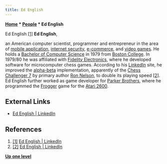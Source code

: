 ```yaml
---
title: Ed English
---
```

**[Home](Home "Home") * [People](People "People") * Ed English**

[](https://www.linkedin.com/in/ed-english-3074137/) Ed English <a id="cite-note-1" href="#cite-ref-1">[1]</a>
**Ed English**,

an American computer scientist, programmer and entrepreneur in the area of [mobile application](https://en.wikipedia.org/wiki/Mobile_app),
[internet security](https://en.wikipedia.org/wiki/Internet_security), [e-commerce](https://en.wikipedia.org/wiki/E-commerce),
and [video games](https://en.wikipedia.org/wiki/Video_game).
He holds a [Bachelor of Computer Science](https://en.wikipedia.org/wiki/Bachelor_of_Computer_Science) in 1979 from [Boston College](https://en.wikipedia.org/wiki/Boston_College).
In 1979/80 he was affiliated with [Fidelity Electronics](Fidelity_Electronics "Fidelity Electronics"), where he developed software for microcomputer chess games.
According to his [LinkedIn](https://en.wikipedia.org/wiki/LinkedIn) site, he improved the [alpha-beta](Alpha-Beta "Alpha-Beta") implementation, apparently of the [Chess Challenger 7](Chess_Challenger "Chess Challenger") by primary author [Ron Nelson](Ron_Nelson "Ron Nelson"),
to double its playing speed <a id="cite-note-2" href="#cite-ref-2">[2]</a>.
Ed English further worked as game developer for [Parker Brothers](https://en.wikipedia.org/wiki/Parker_Brothers), where he programmed the [Frogger](https://en.wikipedia.org/wiki/Frogger) game for the [Atari 2600](Atari_8-bit "Atari 8-bit").

## External Links

- [Ed English | LinkedIn](https://www.linkedin.com/in/ed-english-3074137/)

## References

1. <a id="cite-ref-1" href="#cite-note-1">[1]</a> [Ed English | LinkedIn](https://www.linkedin.com/in/ed-english-3074137/)
1. <a id="cite-ref-2" href="#cite-note-2">[2]</a> [Ed English | LinkedIn](https://www.linkedin.com/in/ed-english-3074137/)

**[Up one level](People "People")**

